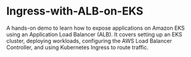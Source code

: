 # Ingress-with-ALB-on-EKS
A hands-on demo to learn how to expose applications on Amazon EKS using an Application Load Balancer (ALB). It covers setting up an EKS cluster, deploying workloads, configuring the AWS Load Balancer Controller, and using Kubernetes Ingress to route traffic.
